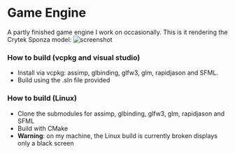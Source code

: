 # Game Engine

A partly finished game engine I work on occasionally. This is it rendering the Crytek Sponza model:
![screenshot](crytek-sponza.png)

### How to build (vcpkg and visual studio)
 * Install via vcpkg: assimp, glbinding, glfw3, glm, rapidjason and SFML.
 * Build using the .sln file provided

### How to build (Linux)
 * Clone the submodules for assimp, glbinding, glfw3, glm, rapidjason and SFML
 * Build with CMake
 * **Warning**: on my machine, the Linux build is currently broken displays only a black screen

